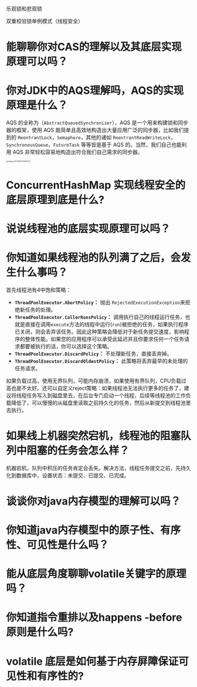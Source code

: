 乐观锁和悲观锁

双重校验锁单例模式（线程安全）



# 能聊聊你对CAS的理解以及其底层实现原理可以吗？





# 你对JDK中的AQS理解吗，AQS的实现原理是什么？

AQS 的全称为（`AbstractQueuedSynchronizer`），AQS 是一个用来构建锁和同步器的框架，使用 AQS 能简单且高效地构造出大量应用广泛的同步器，比如我们提到的 `ReentrantLock`，`Semaphore`，其他的诸如 `ReentrantReadWriteLock`，`SynchronousQueue`，`FutureTask` 等等皆是基于 AQS 的。当然，我们自己也能利用 AQS 非常轻松容易地构造出符合我们自己需求的同步器。

<img src="C:\Users\yaoya\AppData\Roaming\Typora\typora-user-images\image-20211205133645232.png" alt="image-20211205133645232" style="zoom: 33%;" />



# ConcurrentHashMap 实现线程安全的底层原理到底是什么?

# 说说线程池的底层实现原理可以吗？





# 你知道如果线程池的队列满了之后，会发生什么事吗？

首先线程池有4中饱和策略：

- **`ThreadPoolExecutor.AbortPolicy`：** 抛出 `RejectedExecutionException`来拒绝新任务的处理。
- **`ThreadPoolExecutor.CallerRunsPolicy`：** 调用执行自己的线程运行任务，也就是直接在调用`execute`方法的线程中运行(`run`)被拒绝的任务，如果执行程序已关闭，则会丢弃该任务。因此这种策略会降低对于新任务提交速度，影响程序的整体性能。如果您的应用程序可以承受此延迟并且你要求任何一个任务请求都要被执行的话，你可以选择这个策略。
- **`ThreadPoolExecutor.DiscardPolicy`：** 不处理新任务，直接丢弃掉。
- **`ThreadPoolExecutor.DiscardOldestPolicy`：** 此策略将丢弃最早的未处理的任务请求。

如果负载过高，使用无界队列，可能内存崩溃，如果使用有界队列，CPU负载过高也是不太好。还可以自定义reject策略：如果线程池无法执行更多的任务了，建议将线程任务写入到磁盘里去，在后台专门启动一个线程，后续等线程池的工作负载降低了，可以慢慢的从磁盘里读取之前持久化的任务，然后从新提交到线程池里去执行。



# 如果线上机器突然宕机，线程池的阻塞队列中阻塞的任务会怎么样？

机器宕机，队列中积压的任务肯定会丢失。解决方法，线程任务提交之前，先持久化到数据库中，设置状态：未提交、已提交、已完成。



# 谈谈你对java内存模型的理解可以吗？



# 你知道java内存模型中的原子性、有序性、可见性是什么吗？



# 能从底层角度聊聊volatile关键字的原理吗？



# 你知道指令重排以及happens -before 原则是什么吗?



# volatile 底层是如何基于内存屏障保证可见性和有序性的?